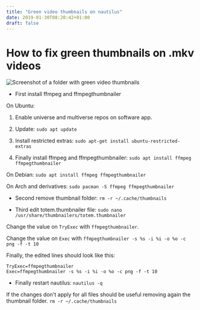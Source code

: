 ```yaml
---
title: "Green video thumbnails on nautilus"
date: 2019-01-30T08:20:42+01:00
draft: false
---
```


# How to fix green thumbnails on .mkv videos

![Screenshot of a folder with green video thumbnails](/webpage/img/green-thumbs.png)

- First install ffmpeg and ffmpegthumbnailer

On Ubuntu:

1. Enable universe and multiverse repos on software app.

2. Update:
``sudo apt update``

3. Install restricted extras:
``sudo apt-get install ubuntu-restricted-extras``

4. Finally install ffmpeg and ffmpegthumbnailer:
``sudo apt install ffmpeg ffmpegthumbnailer``

On Debian:
``sudo apt install ffmpeg ffmpegthumbnailer``

On Arch and derivatives:
``sudo pacman -S ffmpeg ffmpegthumbnailer``

- Second remove thumbnail folder:
``rm -r ~/.cache/thumbnails``

- Third edit totem.thumbnailer file:
``sudo nano /usr/share/thumbnailers/totem.thumbnailer``

Change the value on ``TryExec`` with ``ffmpegthumbnailer``.

Change the value on `Exec` with ``ffmpegthumbnailer -s %s -i %i -o %o -c png -f -t 10``

Finally, the edited lines should look like this:
```
TryExec=ffmpegthumbnailer
Exec=ffmpegthumbnailer -s %s -i %i -o %o -c png -f -t 10
```

- Finally restart nautilus:
`nautilus -q`

If the changes don't apply for all files should be useful removing again the thumbnail folder.
``rm -r ~/.cache/thumbnails``
